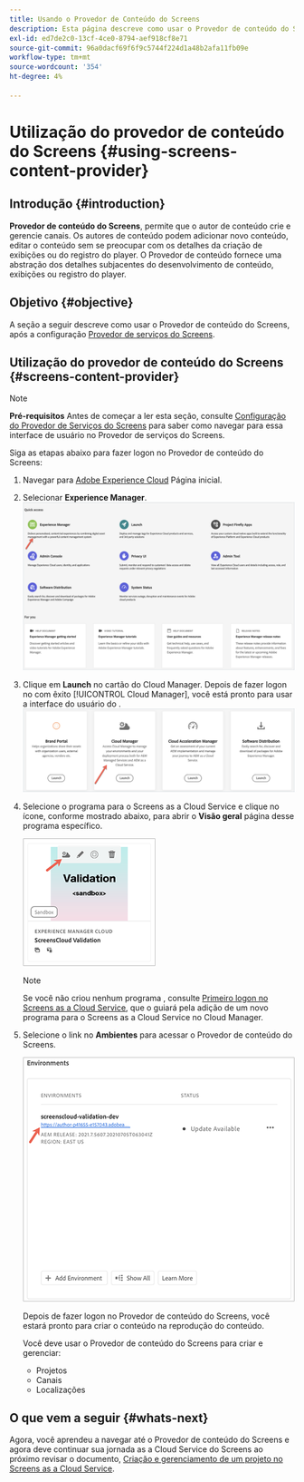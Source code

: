 ```yaml
---
title: Usando o Provedor de Conteúdo do Screens
description: Esta página descreve como usar o Provedor de conteúdo do Screens para criar conteúdo.
exl-id: ed7de2c0-13cf-4ce0-8794-aef918cf8e71
source-git-commit: 96a0dacf69f6f9c5744f224d1a48b2afa11fb09e
workflow-type: tm+mt
source-wordcount: '354'
ht-degree: 4%

---
```


# Utilização do provedor de conteúdo do Screens {#using-screens-content-provider}

## Introdução {#introduction}

**Provedor de conteúdo do Screens**, permite que o autor de conteúdo crie e gerencie canais. Os autores de conteúdo podem adicionar novo conteúdo, editar o conteúdo sem se preocupar com os detalhes da criação de exibições ou do registro do player. O Provedor de conteúdo fornece uma abstração dos detalhes subjacentes do desenvolvimento de conteúdo, exibições ou registro do player.

## Objetivo {#objective}

A seção a seguir descreve como usar o Provedor de conteúdo do Screens, após a configuração [Provedor de serviços do Screens](https://experienceleague.adobe.com/docs/experience-manager-cloud-service/screens-as-cloud-service/configure-screens-cloud/navigating-to-screens-services-provider.html?lang=en).

## Utilização do provedor de conteúdo do Screens {#screens-content-provider}

>[!NOTE]
>**Pré-requisitos**
>Antes de começar a ler esta seção, consulte [Configuração do Provedor de Serviços do Screens](https://experienceleague.adobe.com/docs/experience-manager-cloud-service/screens-as-cloud-service/configure-screens-cloud/navigating-to-screens-services-provider.html?lang=en) para saber como navegar para essa interface de usuário no Provedor de serviços do Screens.

Siga as etapas abaixo para fazer logon no Provedor de conteúdo do Screens:

1. Navegar para [Adobe Experience Cloud](https://experience.adobe.com) Página inicial.

1. Selecionar **Experience Manager**.
   ![](/help/implementing/cloud-manager/getting-access-to-aem-in-cloud/assets/landing-page1.png)

1. Clique em **Launch** no cartão do Cloud Manager. Depois de fazer logon no com êxito [!UICONTROL Cloud Manager], você está pronto para usar a interface do usuário do .
   ![](/help/implementing/cloud-manager/getting-access-to-aem-in-cloud/assets/landing-page2.png)

1. Selecione o programa para o Screens as a Cloud Service e clique no ícone, conforme mostrado abaixo, para abrir o **Visão geral** página desse programa específico.

   ![](/help/screens-cloud/assets/configure/screens-cp-1.png)

   >[!NOTE]
   >Se você não criou nenhum programa , consulte [Primeiro logon no Screens as a Cloud Service](https://experienceleague.adobe.com/docs/experience-manager-cloud-service/screens-as-cloud-service/onboarding-screens-cloud/first-time-login-screens-cloud.html?lang=en), que o guiará pela adição de um novo programa para o Screens as a Cloud Service no Cloud Manager.


1. Selecione o link no **Ambientes** para acessar o Provedor de conteúdo do Screens.

   ![](/help/screens-cloud/assets/configure/screens-cp-2.png)

   Depois de fazer logon no Provedor de conteúdo do Screens, você estará pronto para criar o conteúdo na reprodução do conteúdo.

   Você deve usar o Provedor de conteúdo do Screens para criar e gerenciar:

   * Projetos
   * Canais
   * Localizações

## O que vem a seguir {#whats-next}

Agora, você aprendeu a navegar até o Provedor de conteúdo do Screens e agora deve continuar sua jornada as a Cloud Service do Screens ao próximo revisar o documento, [Criação e gerenciamento de um projeto no Screens as a Cloud Service](https://experienceleague.adobe.com/docs/experience-manager-cloud-service/screens-as-cloud-service/create-content/creating-projects-screens-cloud.html?lang=en).
